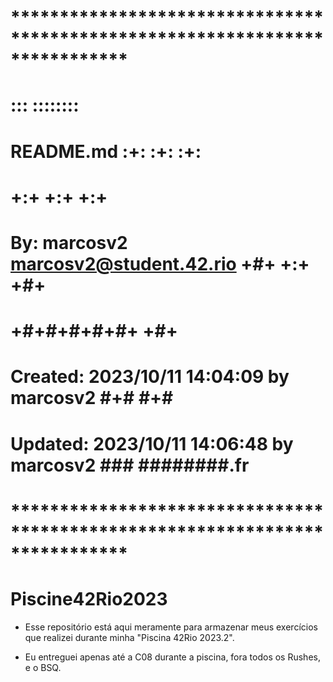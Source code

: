 # **************************************************************************** #
#									       #
#							  :::	   ::::::::    #
#    README.md                                          :+:      :+:    :+:    #
#						      +:+ +:+	      +:+      #
#    By: marcosv2 <marcosv2@student.42.rio>	    +#+  +:+	   +#+	       #
#						  +#+#+#+#+#+	+#+	       #
#    Created: 2023/10/11 14:04:09 by marcosv2	       #+#    #+#	       #
#    Updated: 2023/10/11 14:06:48 by marcosv2         ###   ########.fr        #
#									       #
# **************************************************************************** #

# Piscine42Rio2023

+ Esse repositório está aqui meramente para armazenar meus exercícios que realizei durante minha "Piscina 42Rio 2023.2".

+ Eu entreguei apenas até a C08 durante a piscina, fora todos os Rushes, e o BSQ.
